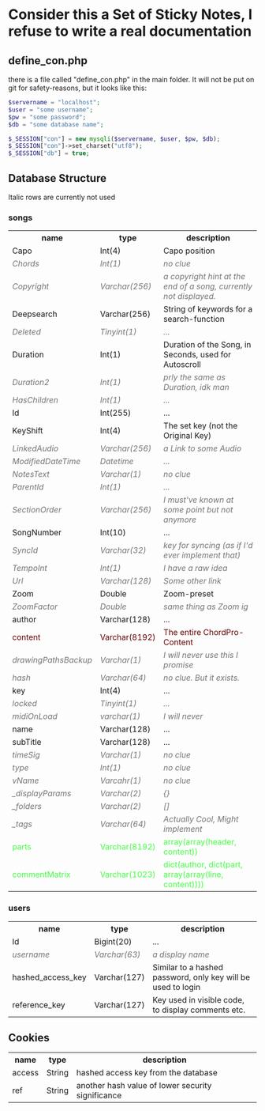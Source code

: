 <style>
    .tilted {
        font-style: italic;
        opacity: 60%;
    }
    .outdated {
        color: #660000
    }
    .new {
        color: #44FF44;
    }
</style>

<h1>Consider this a Set of Sticky Notes, I refuse to write a real documentation</h1>
<h2>define_con.php</h2>
there is a file called "define_con.php" in the main folder. It will not be put on git for safety-reasons, but it looks like this:

```php
$servername = "localhost";
$user = "some username";
$pw = "some password";
$db = "some database name";

$_SESSION["con"] = new mysqli($servername, $user, $pw, $db);
$_SESSION["con"]->set_charset("utf8");
$_SESSION["db"] = true;
```
<h2>Database Structure</h2>
Italic rows are currently not used
<h3>songs</h3>
<table>
<th>name</th><th>type</th><th>description</th>
<tr>
    <td>Capo</td>
    <td>Int(4)</td>
    <td>Capo position</td>
</tr>
<tr class="tilted">
    <td>Chords</td>
    <td>Int(1)</td>
    <td>no clue</td>
</tr>
<tr class="tilted">
    <td>Copyright</td>
    <td>Varchar(256)</td>
    <td>a copyright hint at the end of a song, currently not displayed.</td>
</tr>
<tr>
    <td>Deepsearch</td>
    <td>Varchar(256)</td>
    <td>String of keywords for a search-function</td>
</tr>
<tr class="tilted">
    <td>Deleted</td>
    <td>Tinyint(1)</td>
    <td>...</td>
</tr>
<tr>
    <td>Duration</td>
    <td>Int(1)</td>
    <td>Duration of the Song, in Seconds, used for Autoscroll</td>
</tr>
<tr class="tilted">
    <td>Duration2</td>
    <td>Int(1)</td>
    <td>prly the same as Duration, idk man</td>
</tr>
<tr class="tilted">
    <td>HasChildren</td>
    <td>Int(1)</td>
    <td>...</td>
</tr>
<tr>
    <td>Id</td>
    <td>Int(255)</td>
    <td>...</td>
</tr>
<tr>
    <td>KeyShift</td>
    <td>Int(4)</td>
    <td>The set key (not the Original Key)</td>
</tr>
<tr class="tilted">
    <td>LinkedAudio</td>
    <td>Varchar(256)</td>
    <td>a Link to some Audio</td>
</tr>
<tr class="tilted">
    <td>ModifiedDateTime</td>
    <td>Datetime</td>
    <td>...</td>
</tr>
<tr class="tilted">
    <td>NotesText</td>
    <td>Varchar(1)</td>
    <td>no clue</td>
</tr>
<tr class="tilted">
    <td>ParentId</td>
    <td>Int(1)</td>
    <td>...</td>
</tr>
<tr class="tilted">
    <td>SectionOrder</td>
    <td>Varchar(256)</td>
    <td>I must've known at some point but not anymore</td>
</tr>
<tr>
    <td>SongNumber</td>
    <td>Int(10)</td>
    <td>...</td>
</tr>
<tr class="tilted">
    <td>SyncId</td>
    <td>Varchar(32)</td>
    <td>key for syncing (as if I'd ever implement that)</td>
</tr>
<tr class="tilted">
    <td>TempoInt</td>
    <td>Int(1)</td>
    <td>I have a raw idea</td>
</tr>
<tr class="tilted">
    <td>Url</td>
    <td>Varchar(128)</td>
    <td>Some other link</td>
</tr>
<tr>
    <td>Zoom</td>
    <td>Double</td>
    <td>Zoom-preset</td>
</tr>
<tr class="tilted">
    <td>ZoomFactor</td>
    <td>Double</td>
    <td>same thing as Zoom ig</td>
</tr>
<tr>
    <td>author</td>
    <td>Varchar(128)</td>
    <td>...</td>
</tr>
<tr class="outdated">
    <td>content</td>
    <td>Varchar(8192)</td>
    <td>The entire ChordPro-Content</td>
</tr>
<tr class="tilted">
    <td>drawingPathsBackup</td>
    <td>Varchar(1)</td>
    <td>I will never use this I promise</td>
</tr>
<tr class="tilted">
    <td>hash</td>
    <td>Varchar(64)</td>
    <td>no clue. But it exists.</td>
</tr>
<tr>
    <td>key</td>
    <td>Int(4)</td>
    <td>...</td>
</tr>
<tr class="tilted">
    <td>locked</td>
    <td>Tinyint(1)</td>
    <td>...</td>
</tr>
<tr class="tilted">
    <td>midiOnLoad</td>
    <td>varchar(1)</td>
    <td>I will never</td>
</tr>
<tr>
    <td>name</td>
    <td>Varchar(128)</td>
    <td>...</td>
</tr>
<tr>
    <td>subTitle</td>
    <td>Varchar(128)</td>
    <td>...</td>
</tr>
<tr class="tilted">
    <td>timeSig</td>
    <td>Varchar(1)</td>
    <td>no clue</td>
</tr>
<tr class="tilted">
    <td>type</td>
    <td>Int(1)</td>
    <td>no clue</td>
</tr>
<tr class="tilted">
    <td>vName</td>
    <td>Varcahr(1)</td>
    <td>no clue</td>
</tr>
<tr class="tilted">
    <td>_displayParams</td>
    <td>Varchar(2)</td>
    <td>{}</td>
</tr>
<tr class="tilted">
    <td>_folders</td>
    <td>Varchar(2)</td>
    <td>[]</td>
</tr>
<tr class="tilted">
    <td>_tags</td>
    <td>Varchar(64)</td>
    <td>Actually Cool, Might implement</td>
</tr>
<tr class="new">
    <td>parts</td>
    <td>Varchar(8192)</td>
    <td>array(array(header, content))</td>
</tr>
<tr class="new">
    <td>commentMatrix</td>
    <td>Varchar(1023)</td>
    <td>dict(author, dict(part, array(array(line, content))))</td>
</tr>
</table>
<h3>users</h3>
<table>
<th>name</th><th>type</th><th>description</th>
<tr>
    <td>Id</td>
    <td>Bigint(20)</td>
    <td>...</td>
</tr>
<tr class="tilted">
    <td>username</td>
    <td>Varchar(63)</td>
    <td>a display name</td>
</tr>
<tr>
    <td>hashed_access_key</td>
    <td>Varchar(127)</td>
    <td>Similar to a hashed password, only key will be used to login</td>
</tr>
<tr>
    <td>reference_key</td>
    <td>Varchar(127)</td>
    <td>Key used in visible code, to display comments etc.</td>
</tr>
</table>

<h2>Cookies</h2>
<table>
<th>name</th><th>type</th><th>description</th>
<tr>
    <td>access</td>
    <td>String</td>
    <td>hashed access key from the database</td>
</tr>
<tr>
    <td>ref</td>
    <td>String</td>
    <td>another hash value of lower security significance</td>
</tr>
</table>